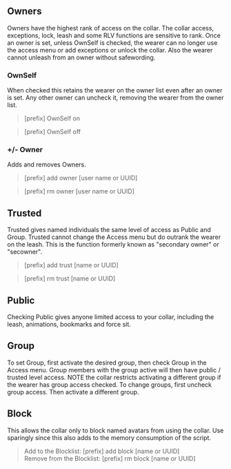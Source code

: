 ## Owners
Owners have the highest rank of access on the collar.  The collar access, exceptions, lock, leash and some RLV functions are sensitive to rank.  Once an owner is set, unless OwnSelf is checked, the wearer can no longer use the access menu or add exceptions or unlock the collar.  Also the wearer cannot unleash from an owner without safewording.

### OwnSelf
When checked this retains the wearer on the owner list even after an owner is set.  Any other owner can uncheck it, removing the wearer from the owner list.

>[prefix] OwnSelf on

>[prefix] OwnSelf off

### +/- Owner
Adds and removes Owners.

   >[prefix] add owner [user name or UUID] 

   >[prefix] rm owner [user name or UUID]
## Trusted
Trusted gives named individuals the same level of access as Public and Group.  Trusted cannot change the Access menu but do outrank the wearer on the leash. This is the function formerly known as "secondary owner" or "secowner". 

>[prefix] add trust [name or UUID]

>[prefix] rm trust [name or UUID]

## Public
Checking Public gives anyone limited access to your collar, including the leash, animations, bookmarks and force sit.

## Group  
To set Group, first activate the desired group, then check Group in the Access menu.  Group members with the group active will then have public / trusted level access.  NOTE the collar restricts activating a different group if the wearer has group access checked.  To change groups, first uncheck group access. Then activate a different group.

## Block    
This allows the collar only to block named avatars from using the collar.  Use sparingly since this also adds to the memory consumption of the script.  

>Add to the Blocklist: [prefix] add block [name or UUID]  
>Remove from the Blocklist: [prefix] rm block [name or UUID]